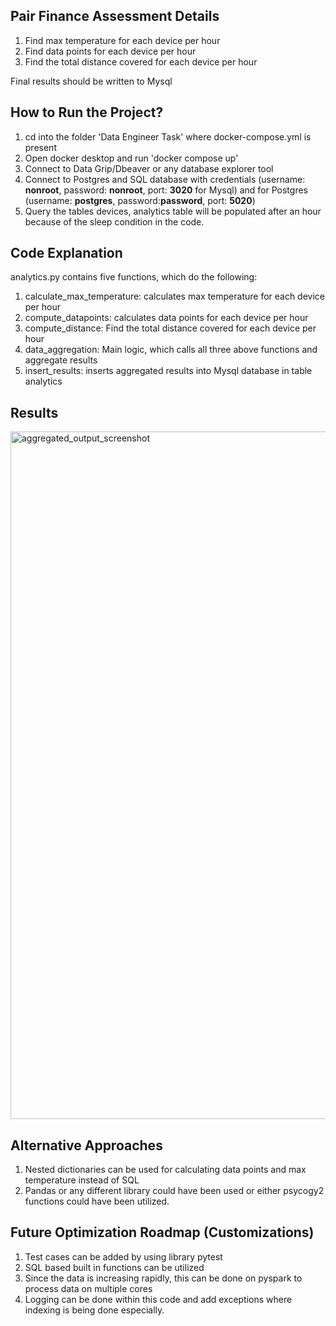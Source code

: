 ## Pair Finance Assessment Details
1. Find max temperature for each device per hour
2. Find data points for each device per hour
3. Find the total distance covered for each device per hour


Final results should be written to Mysql

## How to Run the Project?
1. cd into the folder 'Data Engineer Task' where docker-compose.yml is present
2. Open docker desktop and run 'docker compose up'
3. Connect to Data Grip/Dbeaver or any database explorer tool
4. Connect to Postgres and SQL database with credentials (username: **nonroot**, password: **nonroot**, port: **3020** for Mysql) and for Postgres (username: **postgres**, password:**password**, port: **5020**)
5. Query the tables devices, analytics table will be populated after an hour because of the sleep condition in the code.

## Code Explanation
analytics.py contains five functions, which do the following:
1. calculate_max_temperature: calculates max temperature for each device per hour
2. compute_datapoints: calculates data points for each device per hour
3. compute_distance: Find the total distance covered for each device per hour
4. data_aggregation: Main logic, which calls all three above functions and aggregate results
5. insert_results: inserts aggregated results into Mysql database in table analytics

## Results
<img width="1100" alt="aggregated_output_screenshot" src="https://github.com/FizzaAbid/PairFinance/assets/31180223/bde3fe02-e05b-4ce6-b7f6-4354a6c17eb5">



## Alternative Approaches
1. Nested dictionaries can be used for calculating data points and max temperature instead of SQL
2. Pandas or any different library could have been used or either psycogy2 functions could have been utilized.

## Future Optimization Roadmap (Customizations)
1. Test cases can be added by using library pytest
2. SQL based built in functions can be utilized
3. Since the data is increasing rapidly, this can be done on pyspark to process data on multiple cores
4. Logging can be done within this code and add exceptions where indexing is being done especially.
